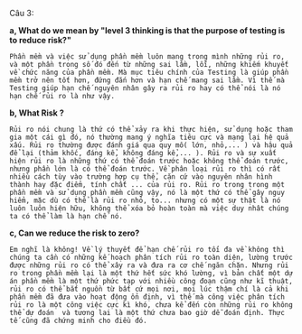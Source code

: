 Câu 3:

**a,  What do we mean by "level 3 thinking is that the purpose of testing is to reduce risk?"**

    Phần mềm và việc sử dụng phần mềm luôn mang trong mình những rủi ro, và một phần trong số đó đến từ những sai lầm, lỗi, những khiếm khuyết về chức năng của phần mềm. Mà mục tiêu chính của Testing là giúp phần mềm trở nên tốt hơn, đứng đắn hơn và hạn chế mang sai lầm. Vì thế mà Testing giúp hạn chế nguyên nhân gây ra rủi ro hay có thể nói là nó hạn chế rủi ro là như vậy.

**b, What Risk ?**

    Rủi ro nói chung là thứ có thể xảy ra khi thực hiện, sử dụng hoặc tham gia một cái gì đó, nó thường mang ý nghĩa tiêu cực và mạng lại hệ quả xấu. Rủi ro thường được đánh giá qua quy mô( lớn, nhỏ,... ) và hậu quả để lại (thảm khốc, đáng kể, không đáng kể,... ). Rủi ro và sự xuất hiện rủi ro là những thứ có thể đoán trước hoặc không thể đoán trước, nhưng phần lớn là có thể đoán trước. Về phân loại rủi ro thì có rất nhiều cách tùy vào trường hợp cụ thể, căn cứ vào nguyên nhân hình thành hay đặc điểm, tính chất ... của rủi ro. Rủi ro trong trong một phần mềm và sử dụng phần mềm cũng vậy, nó là một thứ có thể gây nguy hiểm, mặc dù có thể là rủi ro nhỏ, to... nhưng có một sự thật là nó luôn luôn hiện hữu, không thể xóa bỏ hoàn toàn mà việc duy nhât chúng ta có thể làm là hạn chế nó.

**c, Can we reduce the risk to zero?**

    Em nghĩ là không! Về lý thuyết để hạn chế rủi ro tối đa về không thì chúng ta cần có những kế hoạch phân tích rủi ro toàn diện, lường trước được những rủi ro có thể xây ra và đưa ra cơ chế ngăn chặn. Nhưng rủi ro trong phần mềm lại là một thứ hết sức khó lường, vì bản chất một dự án phần mềm là một thứ phức tạp với nhiều công đoạn cũng như kĩ thuật, rủi ro có thể bắt nguồn từ bất cứ mọi nơi, mọi lúc thậm chí là cả khi phần mềm đã đưa vào hoạt động ổn định, vì thế mà công việc phân tích rủi ro là một công việc cực kì khó, chưa kể đến còn những rủi ro không thể dự đoán  và tương lai là một thứ chưa bao giờ dễ đoán định. Thực tế cũng đã chứng minh cho điều đó.